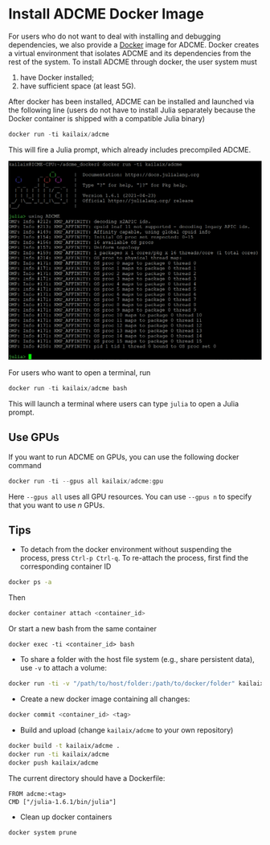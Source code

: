 # Install ADCME Docker Image

For users who do not want to deal with installing and debugging dependencies, we also provide a [Docker](https://hub.docker.com/repository/docker/kailaix/adcme) image for ADCME. Docker creates a virtual environment that isolates ADCME and its dependencies from the rest of the system. To install ADCME through docker, the user system must 

1. have Docker installed;
2. have sufficient space (at least 5G).

After docker has been installed, ADCME can be installed and launched via the following line (users do not have to install Julia separately because the Docker container is shipped with a compatible Julia binary)

```julia
docker run -ti kailaix/adcme 
```

This will fire a Julia prompt, which already includes precompiled ADCME. 

![](https://github.com/ADCMEMarket/ADCMEImages/blob/master/ADCME/docker.png?raw=true)


For users who want to open a terminal, run 

```julia
docker run -ti kailaix/adcme bash
```

This will launch a terminal where users can type `julia` to open a Julia prompt. 


## Use GPUs

If you want to run ADCME on GPUs, you can use the following docker command

```julia
docker run -ti --gpus all kailaix/adcme:gpu
```

Here `--gpus all` uses all GPU resources. You can use `--gpus n` to specify that you want to use $n$ GPUs. 


## Tips

* To detach from the docker environment without suspending the process, press `Ctrl-p Ctrl-q`. To re-attach the process, first find the corresponding container ID

```bash
docker ps -a
```

Then 
```bash
docker container attach <container_id>
```

Or start a new bash from the same container

```
docker exec -ti <container_id> bash
```

* To share a folder with the host file system (e.g., share persistent data), use `-v` to attach a volume:

```bash
docker run -ti -v "/path/to/host/folder:/path/to/docker/folder" kailaix/adcme bash
```

* Create a new docker image containing all changes:

```bash
docker commit <container_id> <tag>
```

* Build and upload (change `kailaix/adcme` to your own repository)

```bash
docker build -t kailaix/adcme . 
docker run -ti kailaix/adcme
docker push kailaix/adcme
```

The current directory should have a Dockerfile:
```
FROM adcme:<tag>
CMD ["/julia-1.6.1/bin/julia"]
```

* Clean up docker containers
```bash
docker system prune 
```